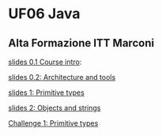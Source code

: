 
# UF06 Java

## Alta Formazione ITT Marconi

[slides 0.1 Course intro](slides-0-intro.slides.html): 

[slides 0.2: Architecture and tools](slides-0-tools.slides.html)

[slides 1: Primitive types](slides-1-primitive-types.slides.html)

[slides 2: Objects and strings](slides-2-objects-and-strings.slides.html)

[Challenge 1: Primitive types](basics/primitive-types-chal.html)


